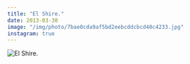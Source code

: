 ```yaml
---
title: "El Shire."
date: 2013-03-30
image: "/img/photo/7bae0cda9af5bd2eebcddcbcd40c4233.jpg"
instagram: true
---
```


![El Shire.](/img/photo/7bae0cda9af5bd2eebcddcbcd40c4233.jpg)
